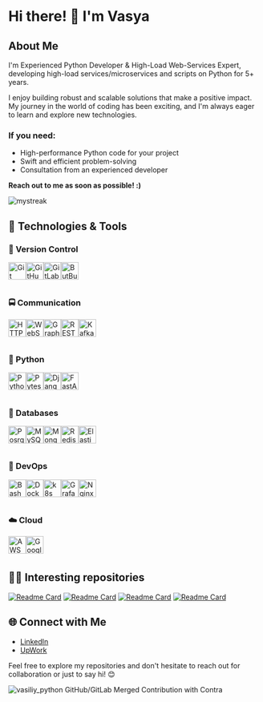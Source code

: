 # Hi there! 👋 I'm Vasya

## About Me

I'm Experienced Python Developer & High-Load Web-Services Expert, developing high-load services/microservices and scripts on Python for 5+ years. 

I enjoy building robust and scalable solutions that make a positive impact. My journey in the world of coding has been exciting, and I'm always eager to learn and explore new technologies.

### If you need: 
- High-performance Python code for your project 
- Swift and efficient problem-solving
- Consultation from an experienced developer  

**Reach out to me as soon as possible! :)**


<img src="https://github-readme-streak-stats.herokuapp.com/?user=vsaverin&theme=tokyonight" alt="mystreak"/>


## 🔧 Technologies & Tools

### 🧰 Version Control
<div style="display: flex; align-items: center; margin-bottom:7%">
    <img src="https://user-images.githubusercontent.com/25181517/192108372-f71d70ac-7ae6-4c0d-8395-51d8870c2ef0.png" alt="Git" width="35">
    <img src="https://user-images.githubusercontent.com/25181517/192108374-8da61ba1-99ec-41d7-80b8-fb2f7c0a4948.png" alt="GitHub" width="35">
    <img src="https://user-images.githubusercontent.com/25181517/192108376-c675d39b-90f6-4073-bde6-5a9291644657.png" alt="GitLab" width="35">
    <img src="https://user-images.githubusercontent.com/25181517/192108375-268c35e6-ab26-44b2-88bf-e3121a4e5083.png" alt="ButBucket" width="35">
</div>

### 🚍 Communication
<div style="display: flex; align-items: center; margin-bottom:7%">
    <img src="https://user-images.githubusercontent.com/25181517/192107854-765620d7-f909-4953-a6da-36e1ef69eea6.png" alt="HTTP" width="35">
    <img src="https://user-images.githubusercontent.com/25181517/187070862-03888f18-2e63-4332-95fb-3ba4f2708e59.png" alt="WebSocket" width="35">
    <img src="https://user-images.githubusercontent.com/25181517/192107856-aa92c8b1-b615-47c3-9141-ed0d29a90239.png" alt="GraphQL" width="35">
    <img src="https://user-images.githubusercontent.com/25181517/192107858-fe19f043-c502-4009-8c47-476fc89718ad.png" alt="REST" width="35">
    <img src="https://user-images.githubusercontent.com/25181517/192107004-2d2fff80-d207-4916-8a3e-130fee5ee495.png" alt="Kafka" width="35">
</div>



### 🐍 Python
<div style="display: flex; align-items: center; margin-bottom:7%">
    <img src="https://user-images.githubusercontent.com/25181517/183423507-c056a6f9-1ba8-4312-a350-19bcbc5a8697.png" alt="Python" width="35">
    <img src="https://user-images.githubusercontent.com/25181517/184117132-9e89a93b-65fb-47c3-91e7-7d0f99e7c066.png" alt="Pytest" width="35">
    <img src="https://github.com/marwin1991/profile-technology-icons/assets/62091613/9bf5650b-e534-4eae-8a26-8379d076f3b4" alt="Django" width="35">
    <img src="https://icon.icepanel.io/Technology/svg/FastAPI.svg" alt="FastAPI" width="35">
</div>


### 💾 Databases
<div style="display: flex; align-items: center; margin-bottom:7%">
    <img src="https://user-images.githubusercontent.com/25181517/117208740-bfb78400-adf5-11eb-97bb-09072b6bedfc.png" alt="PosrgreSQL" width="35">
    <img src="https://user-images.githubusercontent.com/25181517/183896128-ec99105a-ec1a-4d85-b08b-1aa1620b2046.png" alt="MySQL" width="35">
    <img src="https://user-images.githubusercontent.com/25181517/182884177-d48a8579-2cd0-447a-b9a6-ffc7cb02560e.png" alt="MongoDB" width="35">
    <img src="https://user-images.githubusercontent.com/25181517/182884894-d3fa6ee0-f2b4-4960-9961-64740f533f2a.png" alt="Redis" width="35">
    <img src="https://user-images.githubusercontent.com/25181517/183569191-f32cdf03-673f-4ae3-809b-3a8b376bb8a2.png" alt="Elasticsearch" width="35">
</div>


### 🤿 DevOps
<div style="display: flex; align-items: center; margin-bottom:7%">
    <img src="https://user-images.githubusercontent.com/25181517/192158606-7c2ef6bd-6e04-47cf-b5bc-da2797cb5bda.png" alt="Bash" width="35">
    <img src="https://user-images.githubusercontent.com/25181517/117207330-263ba280-adf4-11eb-9b97-0ac5b40bc3be.png" alt="Docker" width="35">
    <img src="https://user-images.githubusercontent.com/25181517/182534006-037f08b5-8e7b-4e5f-96b6-5d2a5558fa85.png" alt="k8s" width="35">
    <img src="https://user-images.githubusercontent.com/25181517/182534075-4962068b-4407-46c2-ac67-ddcb86af30cc.png" alt="Grafana" width="35">
    <img src="https://user-images.githubusercontent.com/25181517/183345125-9a7cd2e6-6ad6-436f-8490-44c903bef84c.png" alt="Nginx" width="35">
</div>

### ☁️ Cloud
<div style="display: flex; align-items: center; margin-bottom:7%">
    <img src="https://user-images.githubusercontent.com/25181517/183896132-54262f2e-6d98-41e3-8888-e40ab5a17326.png" alt="AWS" width="35">
    <img src="https://user-images.githubusercontent.com/25181517/183911547-990692bc-8411-4878-99a0-43506cdb69cf.png" alt="Google Cloud" width="35">
</div>

## 👨‍💻 Interesting repositories
[![Readme Card](https://github-readme-stats.vercel.app/api/pin/?username=vsaverin&repo=cryptronics&theme=dark)](https://github.com/vsaverin/cryptronics)
[![Readme Card](https://github-readme-stats.vercel.app/api/pin/?username=vsaverin&repo=checkers_parser&theme=dark)](https://github.com/vsaverin/checkers_parser)
[![Readme Card](https://github-readme-stats.vercel.app/api/pin/?username=vsaverin&repo=coinslib&theme=dark)](https://github.com/vsaverin/coinslib)
[![Readme Card](https://github-readme-stats.vercel.app/api/pin/?username=vsaverin&repo=binance-websocket&theme=dark)](https://github.com/vsaverin/binance-websocket)


## 🌐 Connect with Me

- [LinkedIn](https://www.linkedin.com/in/vasiliy-terpigorev-38a24b256/)
- [UpWork](https://www.upwork.com/freelancers/~01d488d682b26fdf66)


Feel free to explore my repositories and don't hesitate to reach out for collaboration or just to say hi! 😊


![vasiliy_python GitHub/GitLab Merged Contribution with Contra](https://image.thum.io/get/width/1200/fullpage/maxAge/24/wait/2/https://contra-psi.vercel.app/?githubUsername=vsaverin&gitlabUsername=vasiliy_python)
